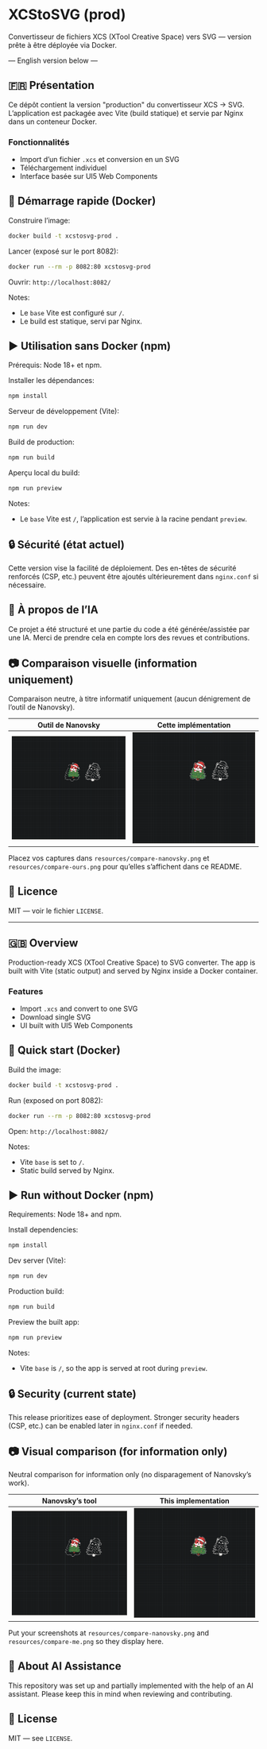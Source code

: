 # XCStoSVG (prod)

Convertisseur de fichiers XCS (XTool Creative Space) vers SVG — version prête à être déployée via Docker.

— English version below —

## 🇫🇷 Présentation

Ce dépôt contient la version "production" du convertisseur XCS → SVG. L’application est packagée avec Vite (build statique) et servie par Nginx dans un conteneur Docker.

### Fonctionnalités
- Import d’un fichier `.xcs` et conversion en un SVG
- Téléchargement individuel
- Interface basée sur UI5 Web Components

## 🚀 Démarrage rapide (Docker)

Construire l’image:

```bash
docker build -t xcstosvg-prod .
```

Lancer (exposé sur le port 8082):

```bash
docker run --rm -p 8082:80 xcstosvg-prod
```

Ouvrir: `http://localhost:8082/`

Notes:
- Le `base` Vite est configuré sur `/`.
- Le build est statique, servi par Nginx.

## ▶️ Utilisation sans Docker (npm)

Prérequis: Node 18+ et npm.

Installer les dépendances:

```bash
npm install
```

Serveur de développement (Vite):

```bash
npm run dev
```

Build de production:

```bash
npm run build
```

Aperçu local du build:

```bash
npm run preview
```

Notes:
- Le `base` Vite est `/`, l’application est servie à la racine pendant `preview`.

## 🔒 Sécurité (état actuel)
Cette version vise la facilité de déploiement. Des en-têtes de sécurité renforcés (CSP, etc.) peuvent être ajoutés ultérieurement dans `nginx.conf` si nécessaire.

## 🤖 À propos de l’IA
Ce projet a été structuré et une partie du code a été générée/assistée par une IA. Merci de prendre cela en compte lors des revues et contributions.

## 📷 Comparaison visuelle (information uniquement)
Comparaison neutre, à titre informatif uniquement (aucun dénigrement de l’outil de Nanovsky).

| Outil de Nanovsky | Cette implémentation |
| --- | --- |
| [<img src="resources/compare-nanovsky.png" alt="Résultat Nanovsky" width="360" />](resources/compare-nanovsky.png) | [<img src="resources/compare-me.png" alt="Résultat XCStoSVG (cette version)" width="360" />](resources/compare-me.png) |

Placez vos captures dans `resources/compare-nanovsky.png` et `resources/compare-ours.png` pour qu’elles s’affichent dans ce README.

## 📄 Licence
MIT — voir le fichier `LICENSE`.

---

## 🇬🇧 Overview

Production-ready XCS (XTool Creative Space) to SVG converter. The app is built with Vite (static output) and served by Nginx inside a Docker container.

### Features
- Import `.xcs` and convert to one SVG
- Download single SVG
- UI built with UI5 Web Components

## 🚀 Quick start (Docker)

Build the image:

```bash
docker build -t xcstosvg-prod .
```

Run (exposed on port 8082):

```bash
docker run --rm -p 8082:80 xcstosvg-prod
```

Open: `http://localhost:8082/`

Notes:
- Vite `base` is set to `/`.
- Static build served by Nginx.

## ▶️ Run without Docker (npm)

Requirements: Node 18+ and npm.

Install dependencies:

```bash
npm install
```

Dev server (Vite):

```bash
npm run dev
```

Production build:

```bash
npm run build
```

Preview the built app:

```bash
npm run preview
```

Notes:
- Vite `base` is `/`, so the app is served at root during `preview`.

## 🔒 Security (current state)
This release prioritizes ease of deployment. Stronger security headers (CSP, etc.) can be enabled later in `nginx.conf` if needed.

## 📷 Visual comparison (for information only)
Neutral comparison for information only (no disparagement of Nanovsky’s work).

| Nanovsky’s tool | This implementation |
| --- | --- |
| [<img src="resources/compare-nanovsky.png" alt="Nanovsky result" width="360" />](resources/compare-nanovsky.png) | [<img src="resources/compare-me.png" alt="XCStoSVG result (this version)" width="360" />](resources/compare-me.png) |

Put your screenshots at `resources/compare-nanovsky.png` and `resources/compare-me.png` so they display here.

## 🤖 About AI Assistance
This repository was set up and partially implemented with the help of an AI assistant. Please keep this in mind when reviewing and contributing.

## 📄 License
MIT — see `LICENSE`.
